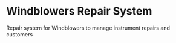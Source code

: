 # Windblowers Repair System
Repair system for Windblowers to manage instrument repairs and customers
